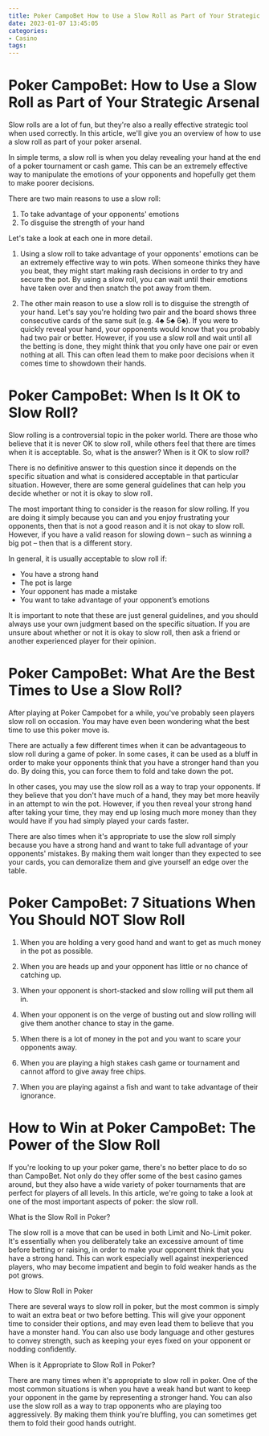 ```yaml
---
title: Poker CampoBet How to Use a Slow Roll as Part of Your Strategic Arsenal 
date: 2023-01-07 13:45:05
categories:
- Casino
tags:
---
```



#  Poker CampoBet: How to Use a Slow Roll as Part of Your Strategic Arsenal 

Slow rolls are a lot of fun, but they're also a really effective strategic tool when used correctly. In this article, we'll give you an overview of how to use a slow roll as part of your poker arsenal.

In simple terms, a slow roll is when you delay revealing your hand at the end of a poker tournament or cash game. This can be an extremely effective way to manipulate the emotions of your opponents and hopefully get them to make poorer decisions.

There are two main reasons to use a slow roll:
1) To take advantage of your opponents' emotions
2) To disguise the strength of your hand

Let's take a look at each one in more detail. 

1) Using a slow roll to take advantage of your opponents' emotions can be an extremely effective way to win pots. When someone thinks they have you beat, they might start making rash decisions in order to try and secure the pot. By using a slow roll, you can wait until their emotions have taken over and then snatch the pot away from them.

2) The other main reason to use a slow roll is to disguise the strength of your hand. Let's say you're holding two pair and the board shows three consecutive cards of the same suit (e.g. 4♣ 5♣ 6♣). If you were to quickly reveal your hand, your opponents would know that you probably had two pair or better. However, if you use a slow roll and wait until all the betting is done, they might think that you only have one pair or even nothing at all. This can often lead them to make poor decisions when it comes time to showdown their hands.

#  Poker CampoBet: When Is It OK to Slow Roll? 

Slow rolling is a controversial topic in the poker world. There are those who believe that it is never OK to slow roll, while others feel that there are times when it is acceptable. So, what is the answer? When is it OK to slow roll?

There is no definitive answer to this question since it depends on the specific situation and what is considered acceptable in that particular situation. However, there are some general guidelines that can help you decide whether or not it is okay to slow roll.

The most important thing to consider is the reason for slow rolling. If you are doing it simply because you can and you enjoy frustrating your opponents, then that is not a good reason and it is not okay to slow roll. However, if you have a valid reason for slowing down – such as winning a big pot – then that is a different story.

In general, it is usually acceptable to slow roll if: 
- You have a strong hand 
- The pot is large 
- Your opponent has made a mistake 
- You want to take advantage of your opponent’s emotions

It is important to note that these are just general guidelines, and you should always use your own judgment based on the specific situation. If you are unsure about whether or not it is okay to slow roll, then ask a friend or another experienced player for their opinion.

#  Poker CampoBet: What Are the Best Times to Use a Slow Roll? 
After playing at Poker Campobet for a while, you've probably seen players slow roll on occasion. You may have even been wondering what the best time to use this poker move is.

There are actually a few different times when it can be advantageous to slow roll during a game of poker. In some cases, it can be used as a bluff in order to make your opponents think that you have a stronger hand than you do. By doing this, you can force them to fold and take down the pot.

In other cases, you may use the slow roll as a way to trap your opponents. If they believe that you don't have much of a hand, they may bet more heavily in an attempt to win the pot. However, if you then reveal your strong hand after taking your time, they may end up losing much more money than they would have if you had simply played your cards faster.

There are also times when it's appropriate to use the slow roll simply because you have a strong hand and want to take full advantage of your opponents' mistakes. By making them wait longer than they expected to see your cards, you can demoralize them and give yourself an edge over the table.

#  Poker CampoBet: 7 Situations When You Should NOT Slow Roll 

1. When you are holding a very good hand and want to get as much money in the pot as possible.

2. When you are heads up and your opponent has little or no chance of catching up.

3. When your opponent is short-stacked and slow rolling will put them all in.

4. When your opponent is on the verge of busting out and slow rolling will give them another chance to stay in the game.

5. When there is a lot of money in the pot and you want to scare your opponents away.

6. When you are playing a high stakes cash game or tournament and cannot afford to give away free chips.

7. When you are playing against a fish and want to take advantage of their ignorance.

#  How to Win at Poker CampoBet: The Power of the Slow Roll

If you're looking to up your poker game, there's no better place to do so than CampoBet. Not only do they offer some of the best casino games around, but they also have a wide variety of poker tournaments that are perfect for players of all levels. In this article, we're going to take a look at one of the most important aspects of poker: the slow roll.

What is the Slow Roll in Poker?

The slow roll is a move that can be used in both Limit and No-Limit poker. It's essentially when you deliberately take an excessive amount of time before betting or raising, in order to make your opponent think that you have a strong hand. This can work especially well against inexperienced players, who may become impatient and begin to fold weaker hands as the pot grows.

How to Slow Roll in Poker

There are several ways to slow roll in poker, but the most common is simply to wait an extra beat or two before betting. This will give your opponent time to consider their options, and may even lead them to believe that you have a monster hand. You can also use body language and other gestures to convey strength, such as keeping your eyes fixed on your opponent or nodding confidently.


When is it Appropriate to Slow Roll in Poker?

There are many times when it's appropriate to slow roll in poker. One of the most common situations is when you have a weak hand but want to keep your opponent in the game by representing a stronger hand. You can also use the slow roll as a way to trap opponents who are playing too aggressively. By making them think you're bluffing, you can sometimes get them to fold their good hands outright.